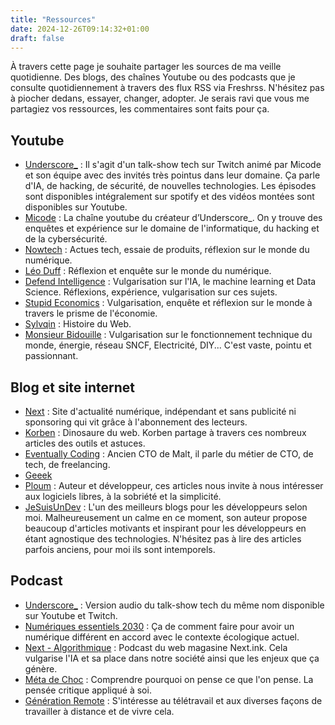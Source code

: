 ```yaml
---
title: "Ressources"
date: 2024-12-26T09:14:32+01:00
draft: false
---
```


À travers cette page je souhaite partager les sources de ma veille quotidienne. Des blogs, des chaînes Youtube ou des podcasts que je consulte quotidiennement à travers des flux RSS via Freshrss. N'hésitez pas à piocher dedans, essayer, changer, adopter. Je serais ravi que vous me partagiez vos ressources, les commentaires sont faits pour ça.

## Youtube

- [Underscore_](https://www.youtube.com/@Underscore_) :  Il s'agit d'un talk-show tech sur Twitch animé par Micode et son équipe avec des invités très pointus dans leur domaine. Ça parle d'IA, de hacking, de sécurité, de nouvelles technologies. Les épisodes sont disponibles intégralement sur spotify et des vidéos montées sont disponibles sur Youtube.
- [Micode](https://www.youtube.com/@Micode) : La chaîne youtube du créateur d’Underscore_. On y trouve des enquêtes et expérience sur le domaine de l'informatique, du hacking et de la cybersécurité.
- [Nowtech](https://www.youtube.com/@Nowtech) : Actues tech, essaie de produits, réflexion sur le monde du numérique.
- [Léo Duff](https://www.youtube.com/@LeoDuff) : Réflexion et enquête sur le monde du numérique.
- [Defend Intelligence](https://www.youtube.com/@DefendIntelligence) : Vulgarisation sur l'IA, le machine learning et Data Science. Réflexions, expérience, vulgarisation sur ces sujets.
- [Stupid Economics](https://www.youtube.com/@StupidEco) : Vulgarisation, enquête et réflexion sur le monde à travers le prisme de l'économie.
- [Sylvqin](https://www.youtube.com/@Sylvqin) : Histoire du Web.
- [Monsieur Bidouille](https://www.youtube.com/@monsieurbidouille) : Vulgarisation sur le fonctionnement technique du monde, énergie, réseau SNCF, Electricité, DIY... C'est vaste, pointu et passionnant.

## Blog et site internet

- [Next](https://next.ink/) : Site d'actualité numérique, indépendant et sans publicité ni sponsoring qui vit grâce à l'abonnement des lecteurs.
- [Korben](https://korben.info/) : Dinosaure du web. Korben partage à travers ces nombreux articles des outils et astuces.
- [Eventually Coding](https://eventuallycoding.com/) : Ancien CTO de Malt, il parle du métier de CTO, de tech, de freelancing.
- [Geeek](https://www.geeek.org/)
- [Ploum](https://ploum.net/) : Auteur et développeur, ces articles nous invite à nous intéresser aux logiciels libres, à la sobriété et la simplicité.
- [JeSuisUnDev](https://www.jesuisundev.com/) : L'un des meilleurs blogs pour les développeurs selon moi. Malheureusement un calme en ce moment, son auteur propose beaucoup d'articles motivants et inspirant pour les développeurs en étant agnostique des technologies. N'hésitez pas à lire des articles parfois anciens, pour moi ils sont intemporels.

## Podcast

- [Underscore_](https://open.spotify.com/show/1sz1NhoHqbpXbzNlpOnFoz?si=068746984bab4661) : Version audio du talk-show tech du même nom disponible sur Youtube et Twitch.
- [Numériques essentiels 2030](https://open.spotify.com/show/7t9MOjGJg6sqY3yxzk4tYs?si=8b85d68edea74866) : Ça de comment faire pour avoir un numérique différent en accord avec le contexte écologique actuel.
- [Next - Algorithmique](https://open.spotify.com/show/7FT0gPZ9ur8lVMUfVRRyWu?si=22c9690dd0dd4f84) : Podcast du web magasine Next.ink. Cela vulgarise l'IA et sa place dans notre société ainsi que les enjeux que ça génère.
- [Méta de Choc](https://open.spotify.com/show/4j5ZAz47NbAgO2HyA30kPo?si=2f82b24e8f154a8a) : Comprendre pourquoi on pense ce que l'on pense. La pensée critique appliqué à soi.
- [Génération Remote](https://open.spotify.com/show/3CRkcnm1R97Sc4Z01hrPd6?si=5b039368ea084778) : S'intéresse au télétravail et aux diverses façons de travailler à distance et de vivre cela.


